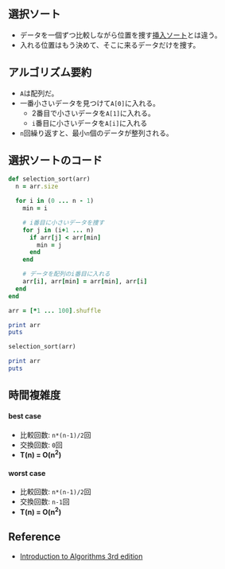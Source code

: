 
## 選択ソート
- データを一個ずつ比較しながら位置を捜す[挿入ソート](./ja-algorithm-sorting-insertion)とは違う。
- 入れる位置はもう決めて、そこに来るデータだけを捜す。

<div class="divider"></div>

## アルゴリズム要約
- `A`は配列だ。
- 一番小さいデータを見つけて`A[0]`に入れる。
  + 2番目で小さいデータを`A[1]`に入れる。
  + `i`番目に小さいデータを`A[i]`に入れる
- `n`回繰り返すと、最小`n`個のデータが整列される。

<div class="divider"></div>

## 選択ソートのコード

```rb
def selection_sort(arr)
  n = arr.size

  for i in (0 ... n - 1)
    min = i

    # i番目に小さいデータを捜す
    for j in (i+1 ... n)
      if arr[j] < arr[min]
        min = j
      end
    end

    # データを配列のi番目に入れる
    arr[i], arr[min] = arr[min], arr[i]
  end
end

arr = [*1 ... 100].shuffle

print arr
puts

selection_sort(arr)

print arr
puts
```

<div class="divider"></div>

## 時間複雑度

#### best case
- 比較回数: `n*(n-1)/2`回
- 交換回数: `0`回
- <b>T(n) = O(n<sup>2</sup>)</b>

#### worst case
- 比較回数: `n*(n-1)/2`回
- 交換回数: `n-1`回
- <b>T(n) = O(n<sup>2</sup>)</b>

<div class="divider"></div>

## Reference
- [Introduction to Algorithms 3rd edition](https://www.amazon.com/Introduction-Algorithms-3rd-MIT-Press/dp/0262033844)
